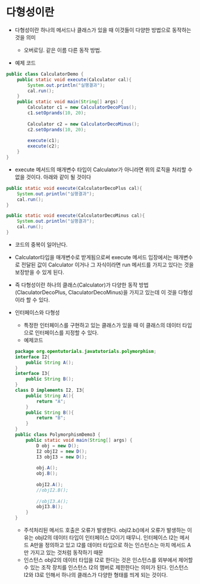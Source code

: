 # 다형성이란

- 다형성이란 하나의 메서드나 클래스가 있을 때 이것들이 다양한 방법으로 동작하는 것을 의미
	- 오버로딩. 같은 이름 다른 동작 방법.

- 예제 코드
```java
public class CalculatorDemo {
    public static void execute(Calculator cal){
        System.out.println("실행결과");
        cal.run();
    }
    public static void main(String[] args) { 
        Calculator c1 = new CalculatorDecoPlus();
        c1.setOprands(10, 20);
         
        Calculator c2 = new CalculatorDecoMinus();
        c2.setOprands(10, 20);
         
        execute(c1);
        execute(c2);
    }
}
```

- execute 메서드의 매개변수 타입이 Calculator가 아니라면 위의 로직을 처리할 수 없을 것이다. 아래와 같이 될 것이다
```java
public static void execute(CalculatorDecoPlus cal){
    System.out.println("실행결과");
    cal.run();
}

public static void execute(CalculatorDecoMinus cal){
    System.out.println("실행결과");
    cal.run();
}
```
- 코드의 중복이 일어난다.
- Calculator타입을 매개변수로 받게됨으로써 execute 메서드 입장에서는 매개변수로 전달된 값이 Calculator 이거나 그 자식이라면 run 메서드를 가지고 있다는 것을 보장받을 수 있게 된다.
- 즉 다형성이란 하나의 클래스(Calculator)가 다양한 동작 방법(ClaculatorDecoPlus, ClaculatorDecoMinus)을 가지고 있는데 이 것을 다형성이라 할 수 있다.

- 인터페이스와 다형성
	- 특정한 인터페이스를 구현하고 있는 클래스가 있을 때 이 클래스의 데이터 타입으로 인터페이스를 지정할 수 있다.
	- 예제코드
	```java
	package org.opentutorials.javatutorials.polymorphism;
	interface I2{
	    public String A();
	}
	interface I3{
	    public String B();
	}
	class D implements I2, I3{
	    public String A(){
	        return "A";
	    }
	    public String B(){
	        return "B";
	    }
	}
	public class PolymorphismDemo3 {
	    public static void main(String[] args) {
	        D obj = new D();
	        I2 objI2 = new D();
	        I3 objI3 = new D();
	         
	        obj.A();
	        obj.B();
	         
	        objI2.A();
	        //objI2.B();
	         
	        //objI3.A();
	        objI3.B();
	    }
	}
	```

	- 주석처리된 메서드 호출은 오류가 발생한다. objI2.b()에서 오류가 발생하는 이유는 objI2의 데이터 타입이 인터페이스 I2이기 때무니. 인터페이스 I2는 메서드 A만을 정의하고 있고 I2를 데이터 타입으로 하는 인스턴스는 마치 메서드 A만 가지고 있는 것처럼 동작하기 때문
	- 인스턴스 objI2의 데이터 타입을 I2로 한다는 것은 인스턴스를 외부에서 제어할 수 있는 조작 장치를 인스턴스 I2의 맴버로 제한한다는 의미가 된다. 인스턴스 I2와 I3로 인해서 하나의 클래스가 다양한 형태를 띄게 되는 것이다.
